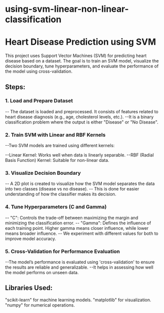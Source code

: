 # using-svm-linear-non-linear-classification
# Heart Disease Prediction using SVM

This project uses Support Vector Machines (SVM) for predicting heart disease based on a dataset. The goal is to train an SVM model, visualize the decision boundary, tune hyperparameters, and evaluate the performance of the model using cross-validation.

## Steps:

### 1. Load and Prepare Dataset

-- The dataset is loaded and preprocessed. It consists of features related to heart disease diagnosis (e.g., age, cholesterol levels, etc.).
--It is a binary classification problem where the output is either "Disease" or "No Disease".

### 2. Train SVM with Linear and RBF Kernels

--Two SVM models are trained using different kernels:

--Linear Kernel: Works well when data is linearly separable.
--RBF (Radial Basis Function) Kernel: Suitable for non-linear data.

### 3. Visualize Decision Boundary

 -- A 2D plot is created to visualize how the SVM model separates the data into two classes (disease vs no disease).
 -- This is done for easier understanding of how the classifier makes its decision.

### 4. Tune Hyperparameters (C and Gamma)

 -- "C": Controls the trade-off between maximizing the margin and minimizing the classification error.
 -- "Gamma": Defines the influence of each training point. Higher gamma means closer influence, while lower means 
    broader influence.
 -- We experiment with different values for both to improve model accuracy.

### 5. Cross-Validation for Performance Evaluation

 --The model’s performance is evaluated using 'cross-validation' to ensure the results are reliable and generalizable.
 --It helps in assessing how well the model performs on unseen data.

## Libraries Used:

 "scikit-learn" for machine learning models.
 "matplotlib" for visualization.
 "numpy" for numerical operations.
